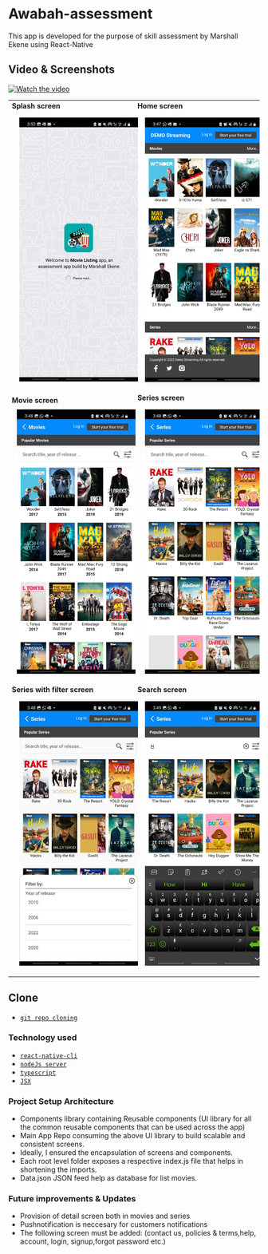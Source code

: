 # Awabah-assessment

This app is developed for the purpose of skill assessment by Marshall Ekene using React-Native

## Video & Screenshots
[![Watch the video](https://img.youtube.com/vi/PnPndcSpUuY/maxresdefault.jpg)](https://youtu.be/PnPndcSpUuY)
<table >
<tr>
<td>
<b>Splash screen</b>
<br/>
<img src="splash.jpeg" width="250" alt=" screen 1" style="padding:15px" />
</td>
<td>
<b>Home screen</b>
<br/>
<img src="home.jpeg" width="250" alt="screen 2"  style="padding:15px" />
</td>
</tr>
<tr>
<td>
<b>Movie screen</b>
<br/>
<img src="movie.jpeg" width="250" alt="screen 3"  style="padding:10px" />
</td>
<td>
<b>Series screen</b>
<br/>
<img src="series.jpeg" width="250" alt="screen 4"  style="padding:15px" />
 </td>
</tr>
<tr>
<td>
<b>Series with filter screen</b>
<br/>
<img src="series_filter.jpeg" width="250" alt="screen 5"  style="padding:15px" />
</td>
<td>
<b>Search screen</b>
<br/>
<img src="search.jpeg" width="250" alt="screen 6"  style="padding:15px" />
</td>
</tr>
</table>

## Clone

<docgen-index>

* [`git repo cloning`](https://github.com/marshalsoft/awabah-assessment.git)

</docgen-index>

### Technology used
<docgen-index>

* [`react-native-cli`](https://reactnative.dev
)
* [`nodeJs server`](https://nodejs.org)
* [`typescript`](https://www.typescriptlang.org/)
* [`JSX`](https://reactjs.org/docs/introducing-jsx.html)

</docgen-index>

### Project Setup Architecture

* Components library containing Reusable components (UI library for all the common reusable components that can be used across the app)
* Main App Repo consuming the above UI library to build scalable and consistent screens.
* Ideally, I ensured the encapsulation of screens and components.
* Each root level folder exposes a respective index.js file that helps in shortening the imports.
* Data.json JSON feed help as database for list movies.

### Future improvements & Updates
* Provision of detail screen both in movies and series
* Pushnotification is neccesary for customers notifications
* The following screen must be added: (contact us, policies & terms,help, account, login, signup,forgot password etc.)


